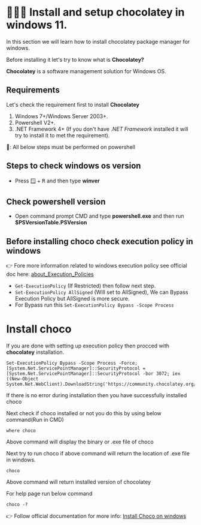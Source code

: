 # 🧑🏿‍💻 Install and setup chocolatey in windows 11.

In this section we will learn how to install chocolatey package manager
for windows.

Before installing it let's try to know what is **Chocolatey?**

**Chocolatey** is a software management solution for Windows OS.

## Requirements

Let's check the requirement first to install **Chocolatey**

1. Windows 7+/Windows Server 2003+.
2. Powershell V2+.
3. .NET Framework 4+ (If you don't have *.NET Framework* installed it will try to install 
it to met the requirement).

📒: All below steps must be performed on powershell

## Steps to check windows os version

- Press 🪟 + <kbd>R</kbd> and then type <b>winver</b>
## Check powershell version

- Open command prompt CMD and type <b>powershell.exe</b> and then run <b>$PSVersionTable.PSVersion</b>

## Before installing choco check execution policy in windows

👉 Fore more information related to windows execution policy see official doc here: [about_Execution_Policies](https://learn.microsoft.com/en-us/powershell/module/microsoft.powershell.core/about/about_execution_policies?view=powershell-7.3)

- ```Get-ExecutionPolicy``` (If Restricted) then follow next step.
- ```Set-ExecutionPolicy AllSigned``` (Will set to AllSigned), We can Bypass Execution Policy but AllSigned is more secure.
- For Bypass run this ```Set-ExecutionPolicy Bypass -Scope Process```

# Install choco 
If you are done with setting up execution policy then procced with **chocolatey** installation.

```
Set-ExecutionPolicy Bypass -Scope Process -Force; [System.Net.ServicePointManager]::SecurityProtocol = [System.Net.ServicePointManager]::SecurityProtocol -bor 3072; iex ((New-Object System.Net.WebClient).DownloadString('https://community.chocolatey.org/install.ps1'))
```

If there is no error during installation then you have successfully installed choco

Next check if choco installed or not you do this by using below command(Run in CMD)

```
where choco
```
Above command will display the binary or .exe file of choco

Next try to run choco if above command will return the location of .exe file in windows.

```
choco
```

Above command will return installed version of chocolatey

For help page run below command

```
choco -?
```
👉 Follow official documentation for more info: [Install Choco on windows](https://chocolatey.org/install)

























